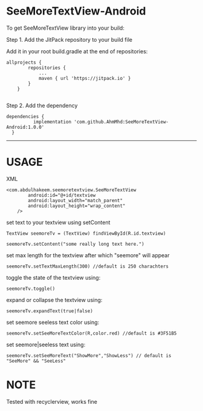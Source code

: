 # SeeMoreTextView-Android

To get SeeMoreTextView library into your build:

Step 1. Add the JitPack repository to your build file

Add it in your root build.gradle at the end of repositories:

```
allprojects {
		repositories {
			...
			maven { url 'https://jitpack.io' }
		}
	}
  
  ```
  Step 2. Add the dependency
  ```
  dependencies {
	        implementation 'com.github.AhmMhd:SeeMoreTextView-Android:1.0.0'
	}
  ```
  **************************************************************************************************************************************
  # USAGE

XML

```
<com.abdulhakeem.seemoretextview.SeeMoreTextView
        android:id="@+id/textview
        android:layout_width="match_parent"
        android:layout_height="wrap_content"
	/>
```

set text to your textview using setContent

```
TextView seemoreTv = (TextView) findViewById(R.id.textview)

seemoreTv.setContent("some really long text here.")

```

set max length for the textview after which "seemore" will appear

```
seemoreTv.setTextMaxLength(300) //default is 250 charachters

```
toggle the state of the textview using:

```
seemoreTv.toggle()
```

expand or collapse the textview using:

```
seemoreTv.expandText(true|false)
```

set seemore seeless text color using:
```
seemoreTv.setSeeMoreTextColor(R,color.red) //default is #3F51B5
```

set seemore|seeless text using:

```
seemoreTv.setSeeMoreText("ShowMore","ShowLess") // default is "SeeMore" && "SeeLess"
```


# NOTE
Tested with recyclerview, works fine


  
  
  
